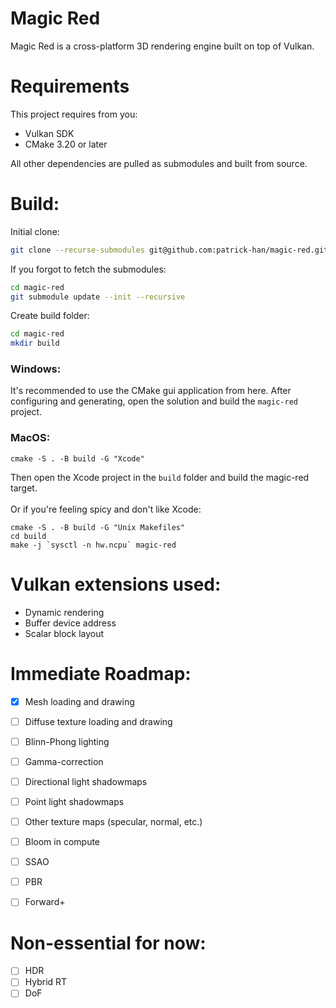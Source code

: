 # Magic Red
Magic Red is a cross-platform 3D rendering engine built on top of Vulkan.

# Requirements
This project requires from you:
- Vulkan SDK
- CMake 3.20 or later

All other dependencies are pulled as submodules and built from source.

# Build:

Initial clone:
```sh
git clone --recurse-submodules git@github.com:patrick-han/magic-red.git
```

If you forgot to fetch the submodules:
```sh
cd magic-red
git submodule update --init --recursive
```

Create build folder:
```sh
cd magic-red
mkdir build
```

### Windows:
It's recommended to use the CMake gui application from here. After configuring and generating, open the solution and build the `magic-red` project.

### MacOS:
```
cmake -S . -B build -G "Xcode"
```
Then open the Xcode project in the `build` folder and build the magic-red target.
\
\
Or if you're feeling spicy and don't like Xcode:
```
cmake -S . -B build -G "Unix Makefiles"
cd build
make -j `sysctl -n hw.ncpu` magic-red
```

# Vulkan extensions used:
- Dynamic rendering
- Buffer device address
- Scalar block layout

# Immediate Roadmap:
- [x] Mesh loading and drawing
- [ ] Diffuse texture loading and drawing
- [ ] Blinn-Phong lighting
- [ ] Gamma-correction
- [ ] Directional light shadowmaps
- [ ] Point light shadowmaps
- [ ] Other texture maps (specular, normal, etc.)
- [ ] Bloom in compute
- [ ] SSAO
- [ ] PBR
- [ ] Forward+


# Non-essential for now:
- [ ] HDR
- [ ] Hybrid RT
- [ ] DoF